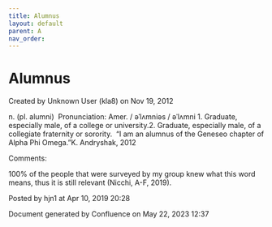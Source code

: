 ```yaml
---
title: Alumnus
layout: default
parent: A
nav_order:
---
```


# Alumnus

Created by  Unknown User (kla8) on Nov 19, 2012

n. (pl. alumni)  Pronunciation: Amer. / əˈlʌmniəs / əˈlʌmni 1. Graduate, especially male, of a college or university.2. Graduate, especially male, of a collegiate fraternity or sorority.  “I am an alumnus of the Geneseo chapter of Alpha Phi Omega.”K. Andryshak, 2012

Comments:

100% of the people that were surveyed by my group knew what this word means, thus it is still relevant (Nicchi, A-F, 2019). 

Posted by hjn1 at Apr 10, 2019 20:28

Document generated by Confluence on May 22, 2023 12:37


